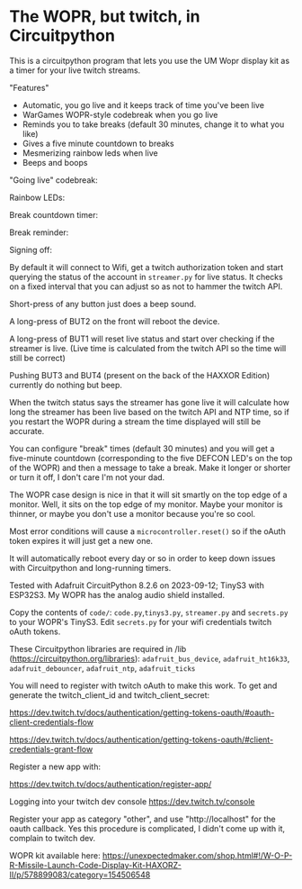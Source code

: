 # The WOPR, but twitch, in Circuitpython

This is a circuitpython program that lets you use the UM Wopr display kit as a 
timer for your live twitch streams.

"Features"

- Automatic, you go live and it keeps track of time you've been live
- WarGames WOPR-style codebreak when you go live
- Reminds you to take breaks (default 30 minutes, change it to what you like)
- Gives a five minute countdown to breaks
- Mesmerizing rainbow leds when live 
- Beeps and boops

"Going live" codebreak:

[](https://github.com/scogswell/WOPR-Twitch/assets/3185255/bfec43b9-c08d-46ea-a9a9-4b32fc0d2e89)


Rainbow LEDs:

[](https://github.com/scogswell/WOPR-Twitch/assets/3185255/1b45761e-1547-4342-aed2-bb4dd1c495e4)


Break countdown timer:

[](https://github.com/scogswell/WOPR-Twitch/assets/3185255/9f1669fe-cbee-4f50-bde1-d91f9b0282c4)


Break reminder: 

[](https://github.com/scogswell/WOPR-Twitch/assets/3185255/574bfa10-9391-4c29-9a3a-dd6675d51350)


Signing off: 

[](https://github.com/scogswell/WOPR-Twitch/assets/3185255/5c4dde66-d63f-4eab-8003-f38ef5e25c9c)



By default it will connect to Wifi, get a twitch authorization token and start querying the status of the account in `streamer.py`
for live status.  It checks on a fixed interval that you can adjust so as not to hammer the twitch API.  

Short-press of any button just does a beep sound.  

A long-press of BUT2 on the front will reboot the device.

A long-press of BUT1 will reset live status and start over checking if the streamer is live. 
(Live time is calculated from the twitch API so the time will still be correct)

Pushing BUT3 and BUT4 (present on the back of the HAXXOR Edition) currently do nothing but beep.

When the twitch status says the streamer has gone live it will calculate how long the streamer has been live based on the twitch API
and NTP time, so if you restart the WOPR during a stream the time displayed will still be accurate.

You can configure "break" times (default 30 minutes) and you will get a five-minute countdown (corresponding to the five DEFCON 
LED's on the top of the WOPR) and then a message to take a break.  Make it longer or shorter or turn it off, I don't care I'm
not your dad.  

The WOPR case design is nice in that it will sit smartly on the top edge of a monitor.  Well, it sits on the top edge of my monitor. 
Maybe your monitor is thinner, or maybe you don't use a monitor because you're so cool.

Most error conditions will cause a `microcontroller.reset()` so if the oAuth token expires it will just get a new one.  

It will automatically reboot every day or so in order to keep down issues with Circuitpython and long-running timers.  

Tested with Adafruit CircuitPython 8.2.6 on 2023-09-12; TinyS3 with ESP32S3.  My WOPR has the analog audio shield installed.  

Copy the contents of `code/`: `code.py`,`tinys3.py`, `streamer.py` and `secrets.py` to your WOPR's TinyS3.  Edit `secrets.py` 
for your wifi credentials twitch oAuth tokens. 

These Circuitpython libraries are required in /lib (https://circuitpython.org/libraries):
`adafruit_bus_device`, `adafruit_ht16k33`, `adafruit_debouncer`, `adafruit_ntp`, `adafruit_ticks`

You will need to register with twitch oAuth to make this work. To get and generate the twitch_client_id and twitch_client_secret:

https://dev.twitch.tv/docs/authentication/getting-tokens-oauth/#oauth-client-credentials-flow

https://dev.twitch.tv/docs/authentication/getting-tokens-oauth/#client-credentials-grant-flow

Register a new app with:

https://dev.twitch.tv/docs/authentication/register-app/

Logging into your twitch dev console https://dev.twitch.tv/console

Register your app as category "other", and use "http://localhost" for the oauth callback.
Yes this procedure is complicated, I didn't come up with it, complain to twitch dev.

WOPR kit available here: 
https://unexpectedmaker.com/shop.html#!/W-O-P-R-Missile-Launch-Code-Display-Kit-HAXORZ-II/p/578899083/category=154506548 
